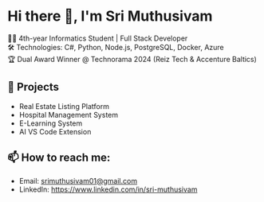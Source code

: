 # Hi there 👋, I'm Sri Muthusivam

👨‍💻 4th-year Informatics Student | Full Stack Developer  
🛠️ Technologies: C#, Python, Node.js, PostgreSQL, Docker, Azure  
🏆 Dual Award Winner @ Technorama 2024 (Reiz Tech & Accenture Baltics)

## 🚀 Projects
- Real Estate Listing Platform
- Hospital Management System
- E-Learning System
- AI VS Code Extension

## 📫 How to reach me:
- Email: srimuthusivam01@gmail.com
- LinkedIn: https://www.linkedin.com/in/sri-muthusivam
